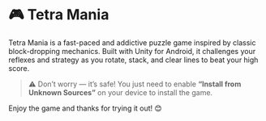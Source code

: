 # 🎮 Tetra Mania

Tetra Mania is a fast-paced and addictive puzzle game inspired by classic block-dropping mechanics. Built with Unity for Android, it challenges your reflexes and strategy as you rotate, stack, and clear lines to beat your high score.

> ⚠️ Don’t worry — it’s safe! You just need to enable **“Install from Unknown Sources”** on your device to install the game.

Enjoy the game and thanks for trying it out! 😊
